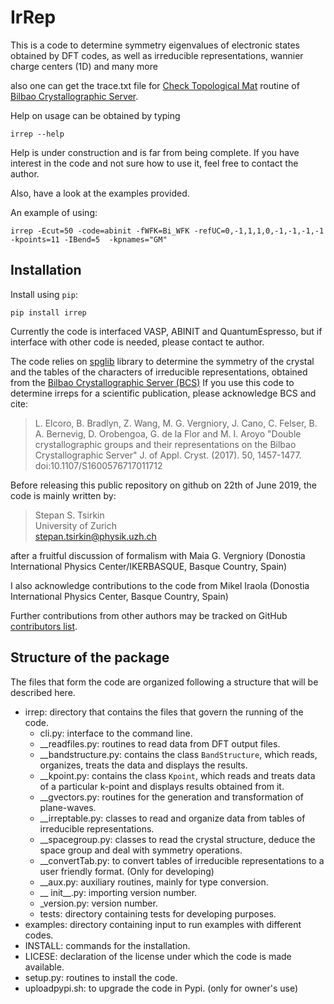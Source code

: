 # IrRep

This is a code to determine symmetry eigenvalues of electronic states obtained by DFT codes, as well as irreducible representations, 
wannier charge centers (1D) and many more

also one can get the trace.txt file for [Check Topological Mat](http://www.cryst.ehu.es/cgi-bin/cryst/programs/topological.pl) routine 
of [Bilbao Crystallographic Server](https://www.cryst.ehu.es).

Help on usage can be obtained by typing

```
irrep --help
```

Help is under construction and is far from being complete. If you have interest in the code and not sure how to use it, 
feel free to contact the author.

Also, have a look at the examples provided.

An example of using: 

```
irrep -Ecut=50 -code=abinit -fWFK=Bi_WFK -refUC=0,-1,1,1,0,-1,-1,-1,-1  -kpoints=11 -IBend=5  -kpnames="GM"
```


## Installation

Install using `pip`:

```
pip install irrep
```

Currently the code is interfaced VASP, ABINIT and QuantumEspresso, but if interface with other code is needed, please contact te author.

The code relies on [spglib](https://github.com/atztogo/spglib) library to determine the symmetry of the crystal
and the tables of the characters of irreducible representations, obtained from the [Bilbao Crystallographic Server (BCS)](http://www.cryst.ehu.es/)
If you use this code to determine irreps for a scientific publication, please acknowledge BCS and
cite:

> L. Elcoro, B. Bradlyn, Z. Wang, M. G. Vergniory, J. Cano, C. Felser, B. A. Bernevig, D. Orobengoa, G. de la Flor and M. I. Aroyo
"Double crystallographic groups and their representations on the Bilbao Crystallographic Server"
J. of Appl. Cryst. (2017). 50, 1457-1477. doi:10.1107/S1600576717011712

Before releasing this public repository on github on 22th of June 2019, 
the code is mainly written by:

> Stepan S. Tsirkin   
> University of Zurich  
> stepan.tsirkin@physik.uzh.ch  

after a fruitful discussion of formalism with Maia G. Vergniory (Donostia International Physics Center/IKERBASQUE, Basque Country, Spain) 

I also acknowledge contributions to the code from Mikel Iraola (Donostia International Physics Center, Basque Country, Spain) 

Further contributions from other authors may be tracked on GitHub [contributors list](https://github.com/stepan-tsirkin/irrep/graphs/contributors). 


## Structure of the package

The files that form the code are organized following a structure that will be described here.

- irrep: directory that contains the files that govern the running of the code.
  - cli.py: interface to the command line.
  - __readfiles.py: routines to read data from DFT output files.
  - __bandstructure.py: contains the class `BandStructure`, which reads, organizes, treats the data and displays the results.
  - __kpoint.py: contains the class `Kpoint`, which reads and treats data of a particular k-point and displays results obtained from it.
  - __gvectors.py: routines for the generation and transformation of plane-waves.
  - __irreptable.py: classes to read and organize data from tables of irreducible representations.
  - __spacegroup.py: classes to read the crystal structure, deduce the space group and deal with symmetry operations.
  - __convertTab.py: to convert tables of irreducible representations to a user friendly format. (Only for developing)
  - __aux.py: auxiliary routines, mainly for type conversion.
  - __ init__.py: importing version number.
  - _version.py: version number.
  - tests: directory containing tests for developing purposes.
- examples: directory containing input to run examples with different codes.
- INSTALL: commands for the installation.
- LICESE: declaration of the license under which the code is made available.
- setup.py: routines to install the code.
- uploadpypi.sh: to upgrade the code in Pypi. (only for owner's use)